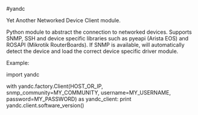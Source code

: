#yandc

Yet Another Networked Device Client module.

Python module to abstract the connection to networked devices. Supports SNMP, SSH and device specific libraries such as pyeapi (Arista EOS) and ROSAPI (Mikrotik RouterBoards). If SNMP is available, will automatically detect the device and load the correct device specific driver module.

Example:

import yandc

with yandc.factory.Client(HOST_OR_IP, snmp_community=MY_COMMUNITY, username=MY_USERNAME, password=MY_PASSWORD) as yandc_client:
    print yandc.client.software_version()
